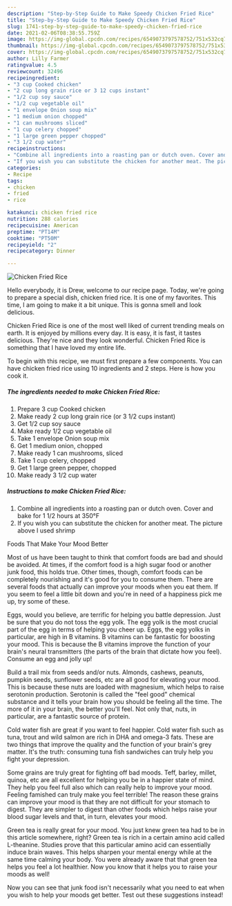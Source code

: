 ```yaml
---
description: "Step-by-Step Guide to Make Speedy Chicken Fried Rice"
title: "Step-by-Step Guide to Make Speedy Chicken Fried Rice"
slug: 1741-step-by-step-guide-to-make-speedy-chicken-fried-rice
date: 2021-02-06T08:38:55.759Z
image: https://img-global.cpcdn.com/recipes/6549073797578752/751x532cq70/chicken-fried-rice-recipe-main-photo.jpg
thumbnail: https://img-global.cpcdn.com/recipes/6549073797578752/751x532cq70/chicken-fried-rice-recipe-main-photo.jpg
cover: https://img-global.cpcdn.com/recipes/6549073797578752/751x532cq70/chicken-fried-rice-recipe-main-photo.jpg
author: Lilly Farmer
ratingvalue: 4.5
reviewcount: 32496
recipeingredient:
- "3 cup Cooked chicken"
- "2 cup long grain rice or 3 12 cups instant"
- "1/2 cup soy sauce"
- "1/2 cup vegetable oil"
- "1 envelope Onion soup mix"
- "1 medium onion chopped"
- "1 can mushrooms sliced"
- "1 cup celery chopped"
- "1 large green pepper chopped"
- "3 1/2 cup water"
recipeinstructions:
- "Combine all ingredients into a roasting pan or dutch oven. Cover and bake for 1 1/2 hours at 350°F"
- "If you wish you can substitute the chicken for another meat. The picture above I used shrimp"
categories:
- Recipe
tags:
- chicken
- fried
- rice

katakunci: chicken fried rice 
nutrition: 288 calories
recipecuisine: American
preptime: "PT14M"
cooktime: "PT50M"
recipeyield: "2"
recipecategory: Dinner

---
```



![Chicken Fried Rice](https://img-global.cpcdn.com/recipes/6549073797578752/751x532cq70/chicken-fried-rice-recipe-main-photo.jpg)

Hello everybody, it is Drew, welcome to our recipe page. Today, we're going to prepare a special dish, chicken fried rice. It is one of my favorites. This time, I am going to make it a bit unique. This is gonna smell and look delicious.



Chicken Fried Rice is one of the most well liked of current trending meals on earth. It is enjoyed by millions every day. It is easy, it is fast, it tastes delicious. They're nice and they look wonderful. Chicken Fried Rice is something that I have loved my entire life.


To begin with this recipe, we must first prepare a few components. You can have chicken fried rice using 10 ingredients and 2 steps. Here is how you cook it.

<!--inarticleads1-->

##### The ingredients needed to make Chicken Fried Rice:

1. Prepare 3 cup Cooked chicken
1. Make ready 2 cup long grain rice (or 3 1/2 cups instant)
1. Get 1/2 cup soy sauce
1. Make ready 1/2 cup vegetable oil
1. Take 1 envelope Onion soup mix
1. Get 1 medium onion, chopped
1. Make ready 1 can mushrooms, sliced
1. Take 1 cup celery, chopped
1. Get 1 large green pepper, chopped
1. Make ready 3 1/2 cup water




<!--inarticleads2-->

##### Instructions to make Chicken Fried Rice:

1. Combine all ingredients into a roasting pan or dutch oven. Cover and bake for 1 1/2 hours at 350°F
1. If you wish you can substitute the chicken for another meat. The picture above I used shrimp




Foods That Make Your Mood Better


Most of us have been taught to think that comfort foods are bad and should be avoided. At times, if the comfort food is a high sugar food or another junk food, this holds true. Other times, though, comfort foods can be completely nourishing and it's good for you to consume them. There are several foods that actually can improve your moods when you eat them. If you seem to feel a little bit down and you're in need of a happiness pick me up, try some of these.

Eggs, would you believe, are terrific for helping you battle depression. Just be sure that you do not toss the egg yolk. The egg yolk is the most crucial part of the egg in terms of helping you cheer up. Eggs, the egg yolks in particular, are high in B vitamins. B vitamins can be fantastic for boosting your mood. This is because the B vitamins improve the function of your brain's neural transmitters (the parts of the brain that dictate how you feel). Consume an egg and jolly up!

Build a trail mix from seeds and/or nuts. Almonds, cashews, peanuts, pumpkin seeds, sunflower seeds, etc are all good for elevating your mood. This is because these nuts are loaded with magnesium, which helps to raise serotonin production. Serotonin is called the "feel good" chemical substance and it tells your brain how you should be feeling all the time. The more of it in your brain, the better you'll feel. Not only that, nuts, in particular, are a fantastic source of protein.

Cold water fish are great if you want to feel happier. Cold water fish such as tuna, trout and wild salmon are rich in DHA and omega-3 fats. These are two things that improve the quality and the function of your brain's grey matter. It's the truth: consuming tuna fish sandwiches can truly help you fight your depression. 

Some grains are truly great for fighting off bad moods. Teff, barley, millet, quinoa, etc are all excellent for helping you be in a happier state of mind. They help you feel full also which can really help to improve your mood. Feeling famished can truly make you feel terrible! The reason these grains can improve your mood is that they are not difficult for your stomach to digest. They are simpler to digest than other foods which helps raise your blood sugar levels and that, in turn, elevates your mood.

Green tea is really great for your mood. You just knew green tea had to be in this article somewhere, right? Green tea is rich in a certain amino acid called L-theanine. Studies prove that this particular amino acid can essentially induce brain waves. This helps sharpen your mental energy while at the same time calming your body. You were already aware that that green tea helps you feel a lot healthier. Now you know that it helps you to raise your moods as well!

Now you can see that junk food isn't necessarily what you need to eat when you wish to help your moods get better. Test out  these suggestions  instead!

